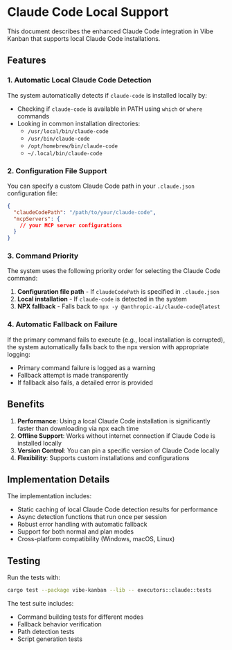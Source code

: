 # Claude Code Local Support

This document describes the enhanced Claude Code integration in Vibe Kanban that supports local Claude Code installations.

## Features

### 1. Automatic Local Claude Code Detection
The system automatically detects if `claude-code` is installed locally by:
- Checking if `claude-code` is available in PATH using `which` or `where` commands
- Looking in common installation directories:
  - `/usr/local/bin/claude-code`
  - `/usr/bin/claude-code`
  - `/opt/homebrew/bin/claude-code`
  - `~/.local/bin/claude-code`

### 2. Configuration File Support
You can specify a custom Claude Code path in your `.claude.json` configuration file:

```json
{
  "claudeCodePath": "/path/to/your/claude-code",
  "mcpServers": {
    // your MCP server configurations
  }
}
```

### 3. Command Priority
The system uses the following priority order for selecting the Claude Code command:
1. **Configuration file path** - If `claudeCodePath` is specified in `.claude.json`
2. **Local installation** - If `claude-code` is detected in the system
3. **NPX fallback** - Falls back to `npx -y @anthropic-ai/claude-code@latest`

### 4. Automatic Fallback on Failure
If the primary command fails to execute (e.g., local installation is corrupted), the system automatically falls back to the npx version with appropriate logging:
- Primary command failure is logged as a warning
- Fallback attempt is made transparently
- If fallback also fails, a detailed error is provided

## Benefits

1. **Performance**: Using a local Claude Code installation is significantly faster than downloading via npx each time
2. **Offline Support**: Works without internet connection if Claude Code is installed locally
3. **Version Control**: You can pin a specific version of Claude Code locally
4. **Flexibility**: Supports custom installations and configurations

## Implementation Details

The implementation includes:
- Static caching of local Claude Code detection results for performance
- Async detection functions that run once per session
- Robust error handling with automatic fallback
- Support for both normal and plan modes
- Cross-platform compatibility (Windows, macOS, Linux)

## Testing

Run the tests with:
```bash
cargo test --package vibe-kanban --lib -- executors::claude::tests
```

The test suite includes:
- Command building tests for different modes
- Fallback behavior verification
- Path detection tests
- Script generation tests